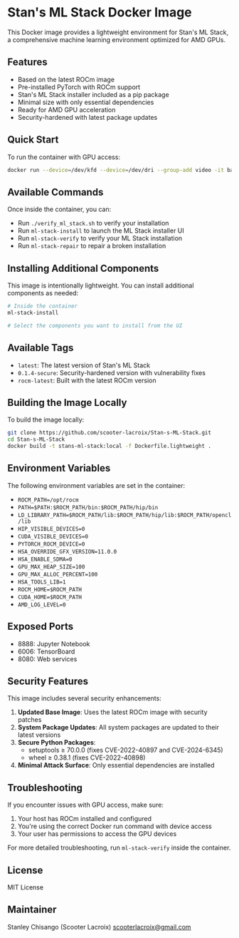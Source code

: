 # Stan's ML Stack Docker Image

This Docker image provides a lightweight environment for Stan's ML Stack, a comprehensive machine learning environment optimized for AMD GPUs.

## Features

- Based on the latest ROCm image
- Pre-installed PyTorch with ROCm support
- Stan's ML Stack installer included as a pip package
- Minimal size with only essential dependencies
- Ready for AMD GPU acceleration
- Security-hardened with latest package updates

## Quick Start

To run the container with GPU access:

```bash
docker run --device=/dev/kfd --device=/dev/dri --group-add video -it bartholemewii/stans-ml-stack:latest
```

## Available Commands

Once inside the container, you can:

- Run `./verify_ml_stack.sh` to verify your installation
- Run `ml-stack-install` to launch the ML Stack installer UI
- Run `ml-stack-verify` to verify your ML Stack installation
- Run `ml-stack-repair` to repair a broken installation

## Installing Additional Components

This image is intentionally lightweight. You can install additional components as needed:

```bash
# Inside the container
ml-stack-install

# Select the components you want to install from the UI
```

## Available Tags

- `latest`: The latest version of Stan's ML Stack
- `0.1.4-secure`: Security-hardened version with vulnerability fixes
- `rocm-latest`: Built with the latest ROCm version

## Building the Image Locally

To build the image locally:

```bash
git clone https://github.com/scooter-lacroix/Stan-s-ML-Stack.git
cd Stan-s-ML-Stack
docker build -t stans-ml-stack:local -f Dockerfile.lightweight .
```

## Environment Variables

The following environment variables are set in the container:

- `ROCM_PATH=/opt/rocm`
- `PATH=$PATH:$ROCM_PATH/bin:$ROCM_PATH/hip/bin`
- `LD_LIBRARY_PATH=$ROCM_PATH/lib:$ROCM_PATH/hip/lib:$ROCM_PATH/opencl/lib`
- `HIP_VISIBLE_DEVICES=0`
- `CUDA_VISIBLE_DEVICES=0`
- `PYTORCH_ROCM_DEVICE=0`
- `HSA_OVERRIDE_GFX_VERSION=11.0.0`
- `HSA_ENABLE_SDMA=0`
- `GPU_MAX_HEAP_SIZE=100`
- `GPU_MAX_ALLOC_PERCENT=100`
- `HSA_TOOLS_LIB=1`
- `ROCM_HOME=$ROCM_PATH`
- `CUDA_HOME=$ROCM_PATH`
- `AMD_LOG_LEVEL=0`

## Exposed Ports

- 8888: Jupyter Notebook
- 6006: TensorBoard
- 8080: Web services

## Security Features

This image includes several security enhancements:

1. **Updated Base Image**: Uses the latest ROCm image with security patches
2. **System Package Updates**: All system packages are updated to their latest versions
3. **Secure Python Packages**:
   - setuptools ≥ 70.0.0 (fixes CVE-2022-40897 and CVE-2024-6345)
   - wheel ≥ 0.38.1 (fixes CVE-2022-40898)
4. **Minimal Attack Surface**: Only essential dependencies are installed

## Troubleshooting

If you encounter issues with GPU access, make sure:

1. Your host has ROCm installed and configured
2. You're using the correct Docker run command with device access
3. Your user has permissions to access the GPU devices

For more detailed troubleshooting, run `ml-stack-verify` inside the container.

## License

MIT License

## Maintainer

Stanley Chisango (Scooter Lacroix) <scooterlacroix@gmail.com>

